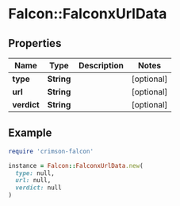 # Falcon::FalconxUrlData

## Properties

| Name | Type | Description | Notes |
| ---- | ---- | ----------- | ----- |
| **type** | **String** |  | [optional] |
| **url** | **String** |  | [optional] |
| **verdict** | **String** |  | [optional] |

## Example

```ruby
require 'crimson-falcon'

instance = Falcon::FalconxUrlData.new(
  type: null,
  url: null,
  verdict: null
)
```

